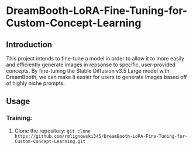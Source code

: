 # DreamBooth-LoRA-Fine-Tuning-for-Custom-Concept-Learning

## Introduction
This project intends to fine-tune a model in order to allow it to more easily and efficiently generate images in repsonse to specific, user-provided concepts. By fine-tuning the Stable Diffusion v3.5 Large model with DreamBooth, we can make it easier for users to generate images based off of highly niche prompts.  

## Usage
### Training:
1. Clone the repository:
   `git clone https://github.com/rmlignowski345/DreamBooth-LoRA-Fine-Tuning-for-Custom-Concept-Learning.git`
